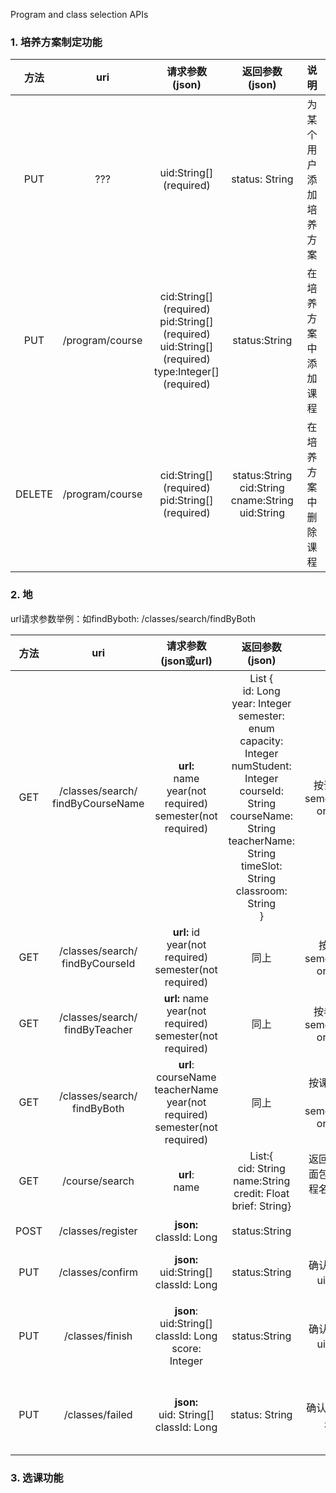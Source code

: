 Program and class selection APIs

### 1. 培养方案制定功能

|  方法  |       uri       |                        请求参数(json)                        |                      返回参数(json)                       |          说明          |
| :----: | :-------------: | :----------------------------------------------------------: | :-------------------------------------------------------: | :--------------------: |
|  PUT   |       ???       |                   uid:String[] (required)                    |                      status: String                       | 为某个用户添加培养方案 |
|  PUT   | /program/course | cid:String[] (required)<br>pid:String[] (required)<br>uid:String[] (required)<br>type:Integer[] (required) |                       status:String                       |  在培养方案中添加课程  |
| DELETE | /program/course |     cid:String[] (required) <br>pid:String[] (required)      | status:String<br>cid:String<br>cname:String<br>uid:String |  在培养方案中删除课程  |

### 2. 地

url请求参数举例：如findByboth: /classes/search/findByBoth

| 方法 |                uri                |                     请求参数(json或url)                      |                        返回参数(json)                        |                         说明                         |    身份     |
| :--: | :-------------------------------: | :----------------------------------------------------------: | :----------------------------------------------------------: | :--------------------------------------------------: | :---------: |
| GET  | /classes/search/ findByCourseName | **url:**<br>name<br>year(not required)<br>semester(not required) | List {<br>id: Long<br> year: Integer<br> semester: enum<br> capacity: Integer<br> numStudent: Integer<br>courseId: String<br>courseName: String<br>teacherName: String<br>timeSlot: String<br>classroom: String<br>} |     按课程名称搜索 semester="FIRST" or "SECOND"      |    学生     |
| GET  |  /classes/search/ findByCourseId  | **url:** id<br>year(not required)<br> semester(not required) |                             同上                             |      按课程ID搜索 semester="FIRST" or "SECOND"       |    学生     |
| GET  |  /classes/search/ findByTeacher   | **url:** name<br> year(not required)<br> semester(not required) |                             同上                             |     按老师名称搜索 semester="FIRST" or "SECOND"      |    学生     |
| GET  |    /classes/search/ findByBoth    | **url**: <br>courseName<br> teacherName<br> year(not required)<br> semester(not required) |                             同上                             | 按课程名称和老师一起搜索semester="FIRST" or "SECOND" |    学生     |
| GET  |          /course/search           |                       **url**:<br>name                       | List:{<br>cid: String<br>name:String<br>credit: Float<br>brief: String} |  返回一个列表，里面包含课程号、课程名称、学分和简介  |    学生     |
| POST |         /classes/register         |                  **json:**<br>classId: Long                  |                        status:String                         |                         选课                         |    学生     |
| PUT  |         /classes/confirm          |           **json:**<br>uid:String[] classId: Long            |                        status:String                         |          确认**选上**此课程，uid是学生的id           |   管理员    |
| PUT  |          /classes/finish          |  **json**:<br>uid:String[]<br> classId: Long score: Integer  |                        status:String                         |            确认完成此课程，uid是学生的id             | 管理员/老师 |
| PUT  |          /classes/failed          |       **json:**<br>uid: String[]<br>classId: Long<br>        |                        status: String                        |             确认某课已挂，uid是学生的id              | 管理员/老师 |

### 3. 选课功能